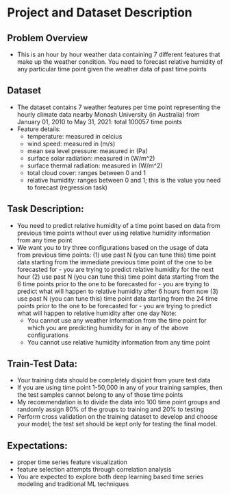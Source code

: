 # Project and Dataset Description
## Problem Overview
- This is an hour by hour weather data containing 7 different features that make up the weather condition. You need to forecast relative humidity of any particular time point given the weather data of past time points

## Dataset
- The dataset contains 7 weather features per time point representing the hourly climate data nearby Monash University (in Australia) from January 01, 2010 to May 31, 2021: total 100057 time points
- Feature details:
    - temperature: measured in celcius
    - wind speed: measured in (m/s)
    - mean sea level pressure: measured in (Pa)
    - surface solar radiation: measured in (W/m^2)
    - surface thermal radiation: measured in (W/m^2)
    - total cloud cover: ranges between 0 and 1
    - relative humidity: ranges between 0 and 1; this is the value you need to forecast (regression task)

## Task Description:
- You need to predict relative humidity of a time point based on data from previous time points without ever using relative humidity information from any time point
- We want you to try three configurations based on the usage of data from previous time points:
    (1) use past N (you can tune this) time point data starting from the immediate previous time point of the one to be forecasted for
        - you are trying to predict relative humidity for the next hour
    (2) use past N (you can tune this) time point data starting from the 6 time points prior to the one to be forecasted for
        - you are trying to predict what will happen to relative humidity after 6 hours from now
    (3) use past N (you can tune this) time point data starting from the 24 time points prior to the one to be forecasted for
        - you are trying to predict what will happen to relative humidity after one day
    Note:
    - You cannot use any weather information from the time point for which you are predicting humidity for in any of the above configurations
    - You cannot use relative humidity information from any time point

## Train-Test Data:
- Your training data should be completely disjoint from youre test data
- If you are using time point 1-50,000 in any of your training samples, then the test samples cannot belong to any of those time points
- My recommendation is to divide the data into 100 time point groups and randomly assign 80% of the groups to training and 20% to testing
- Perform cross validation on the training dataset to develop and choose your model; the test set should be kept only for testing the final model.

## Expectations:
- proper time series feature visualization
- feature selection attempts through correlation analysis
- You are expected to explore both deep learning based time series modeling and traditional ML techniques
